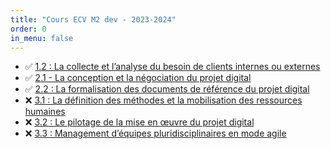 ```yaml
---
title: "Cours ECV M2 dev - 2023-2024"
order: 0
in_menu: false
---
```

- ✅ [1.2 : La collecte et l’analyse du besoin de clients internes ou externes](./collecte%20et%20analyse%20besoin%20client%20(12).html)
- ✅ [2.1 - La conception et la négociation du projet digital](./la%20conception%20et%20la%20negociation%20du%20projet%20digital%20(21).html)
- ✅ [2.2 : La formalisation des documents de référence du projet digital](./la%20formalisation%20des%20documents%20de%20reference%20du%20projet%20digital%20(22).html)
- ❌ [3.1 : La définition des méthodes et la mobilisation des ressources humaines](./la%20definition%20des%20methodes%20et%20la%20mobilisation%20des%20ressources%20humaines%20(31).html)
- ❌ [3.2 : Le pilotage de la mise en œuvre du projet digital](./le%20pilotage%20de%20la%20mise%20en%20%C5%93uvre%20du%20projet%20digital%20(32).html)
- ❌ [3.3 : Management d’équipes pluridisciplinaires en mode agile](./management%20d%E2%80%99equipes%20pluridisciplinaires%20en%20mode%20agile%20(33).html) 